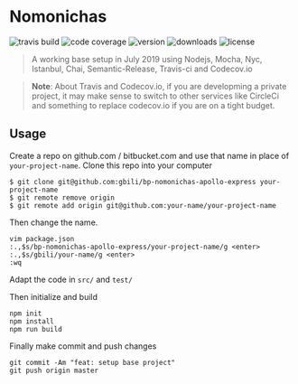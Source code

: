 # Nomonichas
![travis build](https://img.shields.io/travis/gbili/bp-nomonichas-apollo-express.svg?style=flat-square)
![code coverage](https://img.shields.io/codecov/c/github/gbili/bp-nomonichas-apollo-express.svg)
![version](https://img.shields.io/npm/v/bp-nomonichas-apollo-express.svg)
![downloads](https://img.shields.io/npm/dm/bp-nomonichas-apollo-express.svg)
![license](https://img.shields.io/npm/l/bp-nomonichas-apollo-express.svg)

> A working base setup in July 2019 using Nodejs, Mocha, Nyc, Istanbul, Chai, Semantic-Release, Travis-ci and Codecov.io

> **Note**: About Travis and Codecov.io, if you are developming a private project, it may make sense to switch to other services like CircleCi and something to replace codecov.io if you are on a tight budget.

## Usage
Create a repo on github.com / bitbucket.com and use that name in place of `your-project-name`.
Clone this repo into your computer
```
$ git clone git@github.com:gbili/bp-nomonichas-apollo-express your-project-name
$ git remote remove origin
$ git remote add origin git@github.com:your-name/your-project-name
```

Then change the name.
```
vim package.json
:.,$s/bp-nomonichas-apollo-express/your-project-name/g <enter>
:.,$s/gbili/your-name/g <enter>
:wq
```

Adapt the code in `src/` and `test/`

Then initialize and build
```
npm init
npm install
npm run build
```

Finally make commit and push changes
```
git commit -Am "feat: setup base project"
git push origin master
```
